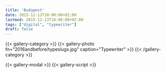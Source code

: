 ```yaml
---
title: 'Budapest'
date: 2015-12-13T10:00:00+02:00
lastmod: 2015-12-13T10:00:00+02:00
tags: ["digital", "typewriter"]
draft: false
---
```

{{< gallery-category >}}
    {{< gallery-photo fn="2016andbefore/typeslugs.jpg" caption="Typewriter" >}}
{{< /gallery-category >}}

{{< gallery-modal >}}
{{< gallery-script >}}
<!--more-->
